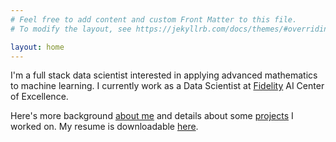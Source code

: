 ```yaml
---
# Feel free to add content and custom Front Matter to this file.
# To modify the layout, see https://jekyllrb.com/docs/themes/#overriding-theme-defaults

layout: home
---
```

I'm a full stack data scientist interested in applying advanced mathematics to machine learning. I currently work as a Data Scientist at [Fidelity](https://www.fidelity.com/) AI Center of Excellence. 

Here's more background [about me](/about.html/) and details about some [projects](/projects.html/) I worked on. My resume is downloadable [here](/resume.pdf).